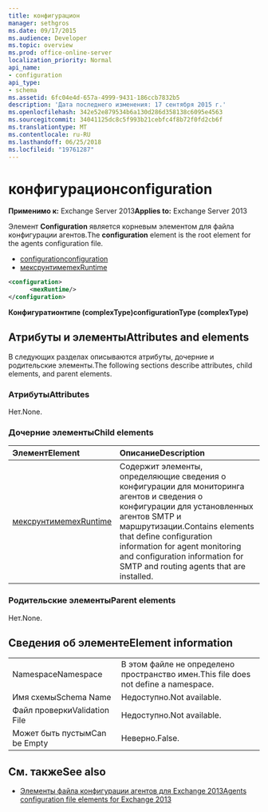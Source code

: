 ```yaml
---
title: конфигурацион
manager: sethgros
ms.date: 09/17/2015
ms.audience: Developer
ms.topic: overview
ms.prod: office-online-server
localization_priority: Normal
api_name:
- configuration
api_type:
- schema
ms.assetid: 6fc04e4d-657a-4999-9431-186ccb7832b5
description: 'Дата последнего изменения: 17 сентября 2015 г.'
ms.openlocfilehash: 342e52e879534b6a130d286d358138c6095e4563
ms.sourcegitcommit: 34041125dc8c5f993b21cebfc4f8b72f0fd2cb6f
ms.translationtype: MT
ms.contentlocale: ru-RU
ms.lasthandoff: 06/25/2018
ms.locfileid: "19761287"
---
```

# <a name="configuration"></a><span data-ttu-id="47918-103">конфигурацион</span><span class="sxs-lookup"><span data-stu-id="47918-103">configuration</span></span>
  
<span data-ttu-id="47918-104">**Применимо к:** Exchange Server 2013</span><span class="sxs-lookup"><span data-stu-id="47918-104">**Applies to:** Exchange Server 2013</span></span>
  
<span data-ttu-id="47918-105">Элемент **Configuration** является корневым элементом для файла конфигурации агентов.</span><span class="sxs-lookup"><span data-stu-id="47918-105">The **configuration** element is the root element for the agents configuration file.</span></span> 
  
- [<span data-ttu-id="47918-106">configuration</span><span class="sxs-lookup"><span data-stu-id="47918-106">configuration</span></span>](configuration.md) 
- [<span data-ttu-id="47918-107">мексрунтиме</span><span class="sxs-lookup"><span data-stu-id="47918-107">mexRuntime</span></span>](mexruntime.md)
  
```XML
<configuration>
      <mexRuntime/>
</configuration>
```

<span data-ttu-id="47918-108">**Конфигуратионтипе (complexType)**</span><span class="sxs-lookup"><span data-stu-id="47918-108">**configurationType (complexType)**</span></span>

## <a name="attributes-and-elements"></a><span data-ttu-id="47918-109">Атрибуты и элементы</span><span class="sxs-lookup"><span data-stu-id="47918-109">Attributes and elements</span></span>

<span data-ttu-id="47918-110">В следующих разделах описываются атрибуты, дочерние и родительские элементы.</span><span class="sxs-lookup"><span data-stu-id="47918-110">The following sections describe attributes, child elements, and parent elements.</span></span>
  
### <a name="attributes"></a><span data-ttu-id="47918-111">Атрибуты</span><span class="sxs-lookup"><span data-stu-id="47918-111">Attributes</span></span>

<span data-ttu-id="47918-112">Нет.</span><span class="sxs-lookup"><span data-stu-id="47918-112">None.</span></span>
  
### <a name="child-elements"></a><span data-ttu-id="47918-113">Дочерние элементы</span><span class="sxs-lookup"><span data-stu-id="47918-113">Child elements</span></span>

|<span data-ttu-id="47918-114">**Элемент**</span><span class="sxs-lookup"><span data-stu-id="47918-114">**Element**</span></span>|<span data-ttu-id="47918-115">**Описание**</span><span class="sxs-lookup"><span data-stu-id="47918-115">**Description**</span></span>|
|:-----|:-----|
|[<span data-ttu-id="47918-116">мексрунтиме</span><span class="sxs-lookup"><span data-stu-id="47918-116">mexRuntime</span></span>](mexruntime.md) <br/> |<span data-ttu-id="47918-117">Содержит элементы, определяющие сведения о конфигурации для мониторинга агентов и сведения о конфигурации для установленных агентов SMTP и маршрутизации.</span><span class="sxs-lookup"><span data-stu-id="47918-117">Contains elements that define configuration information for agent monitoring and configuration information for SMTP and routing agents that are installed.</span></span>  <br/> |
   
### <a name="parent-elements"></a><span data-ttu-id="47918-118">Родительские элементы</span><span class="sxs-lookup"><span data-stu-id="47918-118">Parent elements</span></span>

<span data-ttu-id="47918-119">Нет.</span><span class="sxs-lookup"><span data-stu-id="47918-119">None.</span></span>
  
## <a name="element-information"></a><span data-ttu-id="47918-120">Сведения об элементе</span><span class="sxs-lookup"><span data-stu-id="47918-120">Element information</span></span>

|||
|:-----|:-----|
|<span data-ttu-id="47918-121">Namespace</span><span class="sxs-lookup"><span data-stu-id="47918-121">Namespace</span></span>  <br/> |<span data-ttu-id="47918-122">В этом файле не определено пространство имен.</span><span class="sxs-lookup"><span data-stu-id="47918-122">This file does not define a namespace.</span></span>  <br/> |
|<span data-ttu-id="47918-123">Имя схемы</span><span class="sxs-lookup"><span data-stu-id="47918-123">Schema Name</span></span>  <br/> |<span data-ttu-id="47918-124">Недоступно.</span><span class="sxs-lookup"><span data-stu-id="47918-124">Not available.</span></span>  <br/> |
|<span data-ttu-id="47918-125">Файл проверки</span><span class="sxs-lookup"><span data-stu-id="47918-125">Validation File</span></span>  <br/> |<span data-ttu-id="47918-126">Недоступно.</span><span class="sxs-lookup"><span data-stu-id="47918-126">Not available.</span></span>  <br/> |
|<span data-ttu-id="47918-127">Может быть пустым</span><span class="sxs-lookup"><span data-stu-id="47918-127">Can be Empty</span></span>  <br/> |<span data-ttu-id="47918-128">Неверно.</span><span class="sxs-lookup"><span data-stu-id="47918-128">False.</span></span>  <br/> |
   
## <a name="see-also"></a><span data-ttu-id="47918-129">См. также</span><span class="sxs-lookup"><span data-stu-id="47918-129">See also</span></span>

- [<span data-ttu-id="47918-130">Элементы файла конфигурации агентов для Exchange 2013</span><span class="sxs-lookup"><span data-stu-id="47918-130">Agents configuration file elements for Exchange 2013</span></span>](agents-configuration-file-elements-for-exchange-2013.md)

